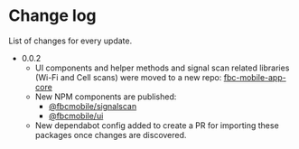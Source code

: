 # Change log

List of changes for every update.

- 0.0.2
    - UI components and helper methods and signal scan related libraries (Wi-Fi and Cell scans) were moved to a new repo: [fbc-mobile-app-core](https://github.com/facebookincubator/fbc-mobile-app-core/)
    - New NPM components are published:
        - [@fbcmobile/signalscan](https://www.npmjs.com/package/@fbcmobile/signalscan)
        - [@fbcmobile/ui](https://www.npmjs.com/package/@fbcmobile/ui)
    - New dependabot config added to create a PR for importing these packages once changes are discovered.
